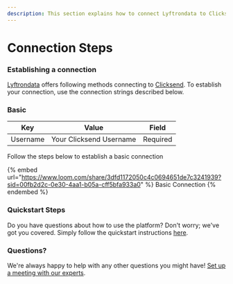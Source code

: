 ```yaml
---
description: This section explains how to connect Lyftrondata to Clicksend.
---
```


# Connection Steps

### Establishing a connection

[Lyftrondata](https://www.lyftrondata.com) offers following methods connecting to [Clicksend](https://www.lyftrondata.com/integration/marketing-analytics/click-send/). To establish your connection, use the connection strings described below.

### Basic

| Key       | Value                    | Field    |
| --------- | ------------------------ | -------- |
| Username  | Your Clicksend Username  | Required |

Follow the steps below to establish a basic connection

{% embed url="https://www.loom.com/share/3dfd1172050c4c0694651de7c3241939?sid=00fb2d2c-0e30-4aa1-b05a-cff5bfa933a0" %}
Basic Connection
{% endembed %}

### Quickstart Steps

Do you have questions about how to use the platform? Don't worry; we've got you covered. Simply follow the quickstart instructions [here](./).

### Questions? <a href="#questions" id="questions"></a>

We're always happy to help with any other questions you might have! [Set up a meeting with our experts](https://www.lyftrondata.com/book-a-meeting/).
